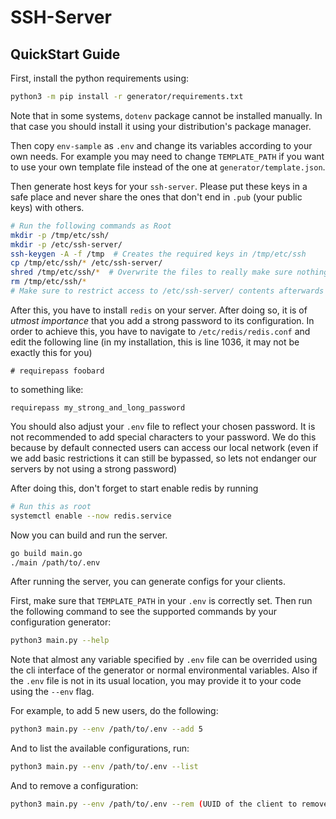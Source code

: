 # SSH-Server

## QuickStart Guide

First, install the python requirements using:

```bash
python3 -m pip install -r generator/requirements.txt
```

Note that in some systems, `dotenv` package cannot be installed manually. In that
case you should install it using your distribution's package manager.

Then copy `env-sample` as `.env` and change its variables according to your
own needs. For example you may need to change `TEMPLATE_PATH` if you want to
use your own template file instead of the one at `generator/template.json`.

Then generate host keys for your `ssh-server`. Please put these keys in a safe
place and never share the ones that don't end in `.pub` (your public keys) with others.

```bash
# Run the following commands as Root
mkdir -p /tmp/etc/ssh/
mkdir -p /etc/ssh-server/
ssh-keygen -A -f /tmp  # Creates the required keys in /tmp/etc/ssh
cp /tmp/etc/ssh/* /etc/ssh-server/
shred /tmp/etc/ssh/*  # Overwrite the files to really make sure nothing gets left behind
rm /tmp/etc/ssh/*
# Make sure to restrict access to /etc/ssh-server/ contents afterwards
```

After this, you have to install `redis` on your server. After doing so, it is of *utmost importance*
that you add a strong password to its configuration. In order to achieve this, you have to
navigate to `/etc/redis/redis.conf` and edit the following line
(in my installation, this is line 1036, it may not be exactly this for you)

```
# requirepass foobard
```

to something like:

```
requirepass my_strong_and_long_password
```

You should also adjust your `.env` file to reflect your chosen password. It is not recommended to
add special characters to your password. We do this because by default connected users can access
our local network (even if we add basic restrictions it can still be bypassed,
so lets not endanger our servers by not using a strong password)

After doing this, don't forget to start enable redis by running

```bash
# Run this as root
systemctl enable --now redis.service
```

Now you can build and run the server.

```bash
go build main.go
./main /path/to/.env
```

After running the server, you can generate configs for your clients.

First, make sure that `TEMPLATE_PATH` in your `.env` is correctly set.
Then run the following command to see the supported commands by your configuration generator:

```bash
python3 main.py --help
```

Note that almost any variable specified by `.env` file can be overrided using the cli interface
of the generator or normal environmental variables. Also if the `.env` file is not in its usual
location, you may provide it to your code using the `--env` flag.

For example, to add 5 new users, do the following:

```bash
python3 main.py --env /path/to/.env --add 5
```

And to list the available configurations, run:

```bash
python3 main.py --env /path/to/.env --list
```

And to remove a configuration:

```bash
python3 main.py --env /path/to/.env --rem (UUID of the client to remove from above)
```
